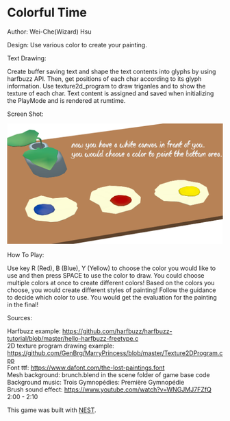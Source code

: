 # Colorful Time

Author: Wei-Che(Wizard) Hsu

Design: Use various color to create your painting.

Text Drawing: 

Create buffer saving text and shape the text contents into glyphs by using harfbuzz API. Then, get positions of each char according to its glyph information. Use texture2d_program to draw triganles and to show the texture of each char. Text content is assigned and saved when initializing the PlayMode and is rendered at rumtime.

Screen Shot:

![Screen Shot](screenshot.png)

How To Play:

Use key R (Red), B (Blue), Y (Yellow) to choose the color you would like to use and then press SPACE to use the color to draw. You could choose multiple colors at once to create different colors! Based on the colors you choose, you would create different styles of painting! Follow the guidance to decide which color to use. You would get the evaluation for the painting in the final!

Sources: 

Harfbuzz example: https://github.com/harfbuzz/harfbuzz-tutorial/blob/master/hello-harfbuzz-freetype.c \
2D texture program drawing example: https://github.com/GenBrg/MarryPrincess/blob/master/Texture2DProgram.cpp \
Font ttf: https://www.dafont.com/the-lost-paintings.font \
Mesh background: brunch.blend in the scene folder of game base code \
Background music: Trois Gymnopédies: Première Gymnopédie \
Brush sound effect: https://www.youtube.com/watch?v=WNGJMJ7FZfQ 2:00 - 2:10

This game was built with [NEST](NEST.md).



